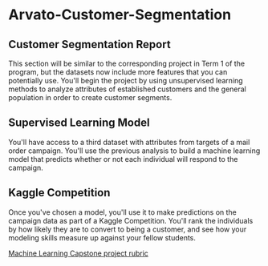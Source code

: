 # Arvato-Customer-Segmentation

## Customer Segmentation Report

This section will be similar to the corresponding project in Term 1 of the program, but the datasets now include more features that you can potentially use. You'll begin the project by using unsupervised learning methods to analyze attributes of established customers and the general population in order to create customer segments.

## Supervised Learning Model

You'll have access to a third dataset with attributes from targets of a mail order campaign. You'll use the previous analysis to build a machine learning model that predicts whether or not each individual will respond to the campaign.

## Kaggle Competition

Once you've chosen a model, you'll use it to make predictions on the campaign data as part of a Kaggle Competition. You'll rank the individuals by how likely they are to convert to being a customer, and see how your modeling skills measure up against your fellow students.

[Machine Learning Capstone project rubric](https://review.udacity.com/#!/rubrics/410/view)
